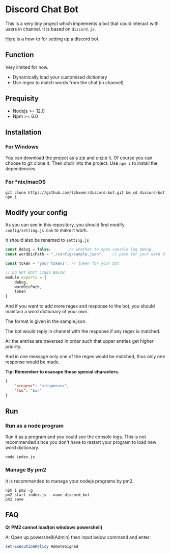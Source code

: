# Discord Chat Bot

This is a very tiny project which implements a bot that could interact with users in channel.
It is based on `discord.js`.

[Here](https://discordpy.readthedocs.io/en/latest/discord.html) is a how-to for setting up a discord bot.

## Function

Very limited for now.
* Dynamically load your customized dictionary
* Use regex to match words from the chat (in channel)

## Prequisity

* Nodejs >= 12.0
* Npm >= 6.0

## Installation

### For Windows
You can download the project as a zip and unzip it. Of course you can choose to git clone it.
Then chdir into the project. Use `npm i` to install the dependencies.

### For *nix/macOS

```shell
git clone https://github.com/lzhxwmr/discord-bot.git && cd discord-bot
npm i
```
## Modify your config
As you can see in this repository, you should first modify `config/setting.js.bak` to make it work.

It should also be renamed to `setting.js`

```javascript
const debug = false;        // whether to open console log debug
const wordDicPath = "./config/sample.json";    // path for your word dictionary

const token = 'your tokens'; // token for your bot

// DO NOT EDIT LINES BELOW
module.exports = {
    debug,
    wordDicPath,
    token
}
```

And if you want to add more regex and response to the bot, you should maintain a word dictionary of your own.

The format is given in the sample.json.

The bot would reply in channel with the response if any regex is matched.

All the entries are traversed in order such that upper entries get higher priority.

And in one message only one of the regex would be matched, thus only one response would be made.

**Tip: Remember to esacape those special characters.**

```json
{
    "<regex>": "<response>",
    "foo": "bar"
}
```
## Run

### Run as a node program

Run it as a program and you could see the console logs.
This is not recommended since you don't have to restart your program to load new word dictionary.
```shell
node index.js
```

### Manage By pm2

It is recommended to manage your nodejs programs by pm2.

```shell
npm i pm2 -g
pm2 start index.js --name discord_bot
pm2 save
```

## FAQ

**Q: PM2 cannot load(on windows powershell)**

A: Open up powershell(Admin) then input below command and enter:
```powershell
set-ExecutionPolicy RemoteSigned
```